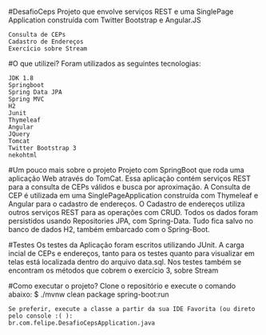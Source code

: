 #DesafioCeps
Projeto que envolve serviços REST e uma SinglePage Application construída com Twitter Bootstrap e Angular.JS

	Consulta de CEPs
	Cadastro de Endereços
	Exercício sobre Stream

#O que utilizei?
Foram utilizados as seguintes tecnologias:

	JDK 1.8
	Springboot
	Spring Data JPA
	Spring MVC
	H2
	Junit
	Thymeleaf
	Angular
	JQuery
	Tomcat
	Twitter Bootstrap 3
	nekohtml

#Um pouco mais sobre o projeto
	Projeto com SpringBoot que roda uma aplicação Web através do TomCat.
	Essa aplicação contém serviços REST para a consulta de CEPs válidos e busca por aproximação.
	A Consulta de CEP é utilizada em uma SinglePageApplication construída com Thymeleaf e Angular para o cadastro de endereços.
	O Cadastro de endereços utiliza outros serviços REST para as operações com CRUD.
	Todos os dados foram persistidos usando Repositories JPA, com Spring-Data. Tudo fica salvo no banco de dados H2, também embarcado com o Spring-Boot.

#Testes
	Os testes da Aplicação foram escritos utilizando JUnit.
	A carga incial de CEPs e endereços, tanto para os testes quanto para visualizar em telas está localizada dentro do arquivo data.sql.
	Nos testes também se encontram os métodos que cobrem o exercício 3, sobre Stream

#Como executar o projeto?
	Clone o repositório e execute o comando abaixo:
	$ ./mvnw clean package spring-boot:run

	Se preferir, execute a classe a partir da sua IDE Favorita (ou direto pelo console :( ):
	br.com.felipe.DesafioCepsApplication.java
